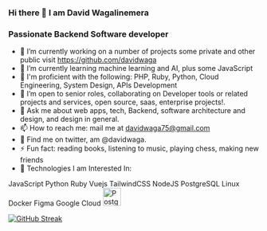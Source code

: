 ### Hi there 👋 I am David Wagalinemera
### Passionate Backend Software developer
- 🔭 I’m currently working on a number of projects some private and other public visit https://github.com/davidwaga
- 🌱 I’m currently learning machine learning and AI, plus some JavaScript
- 🧠 I'm proficient with the following: PHP, Ruby, Python, Cloud Engineering, System Design, APIs Development
- 🤝 I’m open to senior roles, collaborating on Developer tools or related projects and services, open source, saas, enterprise projects!.
- 💬 Ask me about web apps, tech, Backend, software architecture and design, and design in general.
- 📫 How to reach me: mail me at davidwaga75@gmail.com
- 📄 Find me on twitter, am @davidwaga.
- ⚡ Fun fact: reading books, listening to music, playing chess, making new friends 
- 🦄 Technologies I am Interested In:

JavaScript Python Ruby Vuejs TailwindCSS NodeJS PostgreSQL Linux Docker Figma Google Cloud
<a href="https://www.postgresql.org/" target="_blank" rel="noreferrer"><img src="https://raw.githubusercontent.com/danielcranney/readme-generator/main/public/icons/skills/postgresql-colored.svg" width="36" height="36" alt="PostgreSQL" />


[![GitHub Streak](https://github-readme-streak-stats.herokuapp.com?user=davidwaga)](https://git.io/streak-stats)

